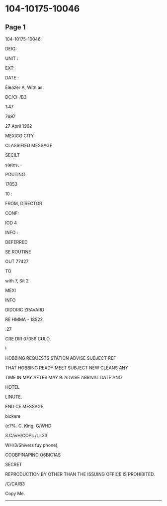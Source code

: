 # 104-10175-10046

## Page 1

104-10175-10046

DEIG:

UNIT :

EXT:

DATE :

Eleazer A, With as

DC/CI-/B3

1:47

7697

27 April 1962

MEXICO CITY

CLASSIFIED MESSAGE

SECILT

states, -

POUTING

17053

10 :

FROM, DIRECTOR

CONF:

IOD 4

INFO :

DEFERRED

SE ROUTINE

OUT 77427

TO

with 7, Sit 2

MEXI

INFO

DIDORIC ZRAVARD

RE HMMA - 18522

.27

CRE DIR 07056 CULO.

!

HOBBING REQUESTS STATICN ADVISE SUBJECT REF

THAT HOBBING READY MEET SUBJECT NEW CLEANS ANY

TIME IN MAY AFTES MAY 9. ADVISE ARRIVAL DATE AND

HOTEL

LINUTE.

END CE MESSAGE

bickere

(c7%. C. King, G/WHD

S.C/wH/COPs./L=33

WH/3/Shivers fuy phone),

COOBPINAPINO O6BIC1AS

SECRET

REPRODUCTION BY OTHER THAN THE ISSUING OFFICE IS PROHIBITED.

/C/CA/B3

Copy Me.

---

